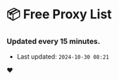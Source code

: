 # :package: Free Proxy List
### Updated every 15 minutes.

- Last updated: `2024-10-30 08:21`

:heart:
